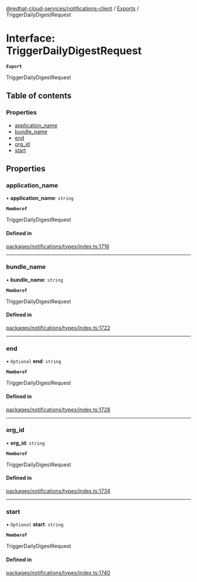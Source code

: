 [@redhat-cloud-services/notifications-client](../README.md) / [Exports](../modules.md) / TriggerDailyDigestRequest

# Interface: TriggerDailyDigestRequest

**`Export`**

TriggerDailyDigestRequest

## Table of contents

### Properties

- [application\_name](TriggerDailyDigestRequest.md#application_name)
- [bundle\_name](TriggerDailyDigestRequest.md#bundle_name)
- [end](TriggerDailyDigestRequest.md#end)
- [org\_id](TriggerDailyDigestRequest.md#org_id)
- [start](TriggerDailyDigestRequest.md#start)

## Properties

### application\_name

• **application\_name**: `string`

**`Memberof`**

TriggerDailyDigestRequest

#### Defined in

[packages/notifications/types/index.ts:1716](https://github.com/RedHatInsights/javascript-clients/blob/main/packages/notifications/types/index.ts#L1716)

___

### bundle\_name

• **bundle\_name**: `string`

**`Memberof`**

TriggerDailyDigestRequest

#### Defined in

[packages/notifications/types/index.ts:1722](https://github.com/RedHatInsights/javascript-clients/blob/main/packages/notifications/types/index.ts#L1722)

___

### end

• `Optional` **end**: `string`

**`Memberof`**

TriggerDailyDigestRequest

#### Defined in

[packages/notifications/types/index.ts:1728](https://github.com/RedHatInsights/javascript-clients/blob/main/packages/notifications/types/index.ts#L1728)

___

### org\_id

• **org\_id**: `string`

**`Memberof`**

TriggerDailyDigestRequest

#### Defined in

[packages/notifications/types/index.ts:1734](https://github.com/RedHatInsights/javascript-clients/blob/main/packages/notifications/types/index.ts#L1734)

___

### start

• `Optional` **start**: `string`

**`Memberof`**

TriggerDailyDigestRequest

#### Defined in

[packages/notifications/types/index.ts:1740](https://github.com/RedHatInsights/javascript-clients/blob/main/packages/notifications/types/index.ts#L1740)

